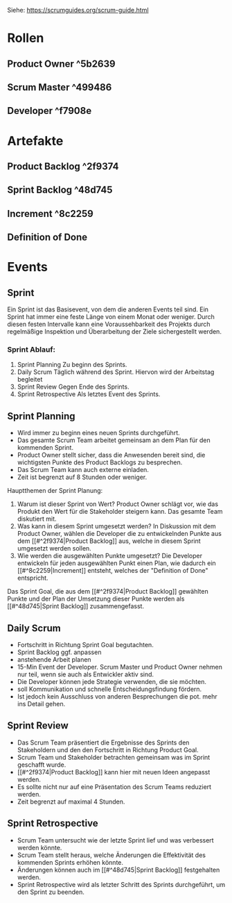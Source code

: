 Siehe: https://scrumguides.org/scrum-guide.html

# Rollen
## Product Owner ^5b2639

## Scrum Master ^499486

## Developer ^f7908e

# Artefakte
## Product Backlog ^2f9374

## Sprint Backlog ^48d745

## Increment ^8c2259

## Definition of Done


# Events
## Sprint
Ein Sprint ist das Basisevent, von dem die anderen Events teil sind. Ein Sprint hat immer eine feste Länge von einem Monat oder weniger. Durch diesen festen Intervalle kann eine Voraussehbarkeit des Projekts durch regelmäßige Inspektion und Überarbeitung der Ziele sichergestellt werden.

### Sprint Ablauf:
1. Sprint Planning
   Zu beginn des Sprints.
2. Daily Scrum
   Täglich während des Sprint. Hiervon wird der Arbeitstag begleitet
3. Sprint Review
   Gegen Ende des Sprints.
4. Sprint Retrospective
   Als letztes Event des Sprints.
## Sprint Planning
- Wird immer zu beginn eines neuen Sprints durchgeführt.
- Das gesamte Scrum Team arbeitet gemeinsam an dem Plan für den kommenden Sprint.
- Product Owner stellt sicher, dass die Anwesenden bereit sind, die wichtigsten Punkte des Product Backlogs zu besprechen.
- Das Scrum Team kann auch externe einladen.
- Zeit ist begrenzt auf 8 Stunden oder weniger.

Hauptthemen der Sprint Planung:
1. Warum ist dieser Sprint von Wert?
   Product Owner schlägt vor, wie das Produkt den Wert für die Stakeholder steigern kann. Das gesamte Team diskutiert mit.
2. Was kann in diesem Sprint umgesetzt werden?
   In Diskussion mit dem Product Owner, wählen die Developer die zu entwickelnden Punkte aus dem [[#^2f9374|Product Backlog]] aus, welche in diesem Sprint umgesetzt werden sollen.
3. Wie werden die ausgewählten Punkte umgesetzt?
   Die Developer entwickeln für jeden ausgewählten Punkt einen Plan, wie dadurch ein [[#^8c2259|Increment]] entsteht, welches der "Definition of Done" entspricht.

Das Sprint Goal, die aus dem [[#^2f9374|Product Backlog]] gewählten Punkte und der Plan der Umsetzung dieser Punkte werden als [[#^48d745|Sprint Backlog]] zusammengefasst.

## Daily Scrum
- Fortschritt in Richtung Sprint Goal begutachten.
- Sprint Backlog ggf. anpassen
- anstehende Arbeit planen
- 15-Min Event der Developer. Scrum Master und Product Owner nehmen nur teil, wenn sie auch als Entwickler aktiv sind.
- Die Developer können jede Strategie verwenden, die sie möchten.
- soll Kommunikation und schnelle Entscheidungsfindung fördern.
- Ist jedoch kein Ausschluss von anderen Besprechungen die pot. mehr ins Detail gehen.

## Sprint Review
- Das Scrum Team präsentiert die Ergebnisse des Sprints den Stakeholdern und den den Fortschritt in Richtung Product Goal.
- Scrum Team und Stakeholder betrachten gemeinsam was im Sprint geschafft wurde.
- [[#^2f9374|Product Backlog]] kann hier mit neuen Ideen angepasst werden.
- Es sollte nicht nur auf eine Präsentation des Scrum Teams reduziert werden.
- Zeit begrenzt auf maximal 4 Stunden. 

## Sprint Retrospective
- Scrum Team untersucht wie der letzte Sprint lief und was verbessert werden könnte. 
- Scrum Team stellt heraus, welche Änderungen die Effektivität des kommenden Sprints erhöhen könnte.
- Änderungen können auch im [[#^48d745|Sprint Backlog]] festgehalten werden.
- Sprint Retrospective wird als letzter Schritt des Sprints durchgeführt, um den Sprint zu beenden.
